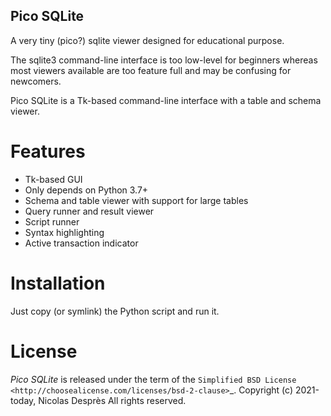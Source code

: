 Pico SQLite
------------

A very tiny (pico?) sqlite viewer designed for educational
purpose.

The sqlite3 command-line interface is too low-level for beginners
whereas most viewers available are too feature full and may be
confusing for newcomers.

Pico SQLite is a Tk-based command-line interface with a table and
schema viewer.

# Features
- Tk-based GUI
- Only depends on Python 3.7+
- Schema and table viewer with support for large tables
- Query runner and result viewer
- Script runner
- Syntax highlighting
- Active transaction indicator

# Installation

Just copy (or symlink) the Python script and run it.

# License

*Pico SQLite* is released under the term of the
`Simplified BSD License <http://choosealicense.com/licenses/bsd-2-clause>`_.
Copyright (c) 2021-today, Nicolas Desprès
All rights reserved.
